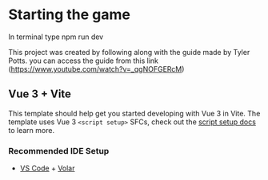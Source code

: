 # Starting the game

In terminal type npm run dev

This project was created by following along with the guide made by Tyler Potts. 
you can access the guide from this link (https://www.youtube.com/watch?v=_qgNOFGERcM)


## Vue 3 + Vite

This template should help get you started developing with Vue 3 in Vite. The template uses Vue 3 `<script setup>` SFCs, check out the [script setup docs](https://v3.vuejs.org/api/sfc-script-setup.html#sfc-script-setup) to learn more.

### Recommended IDE Setup

- [VS Code](https://code.visualstudio.com/) + [Volar](https://marketplace.visualstudio.com/items?itemName=Vue.volar)
